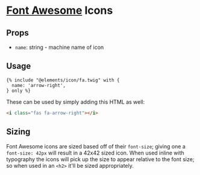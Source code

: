 # [Font Awesome](https://github.com/FortAwesome/Font-Awesome) Icons

## Props

- `name`: string - machine name of icon

## Usage

```twig
{% include "@elements/icon/fa.twig" with {
  name: 'arrow-right',
} only %}
```

These can be used by simply adding this HTML as well:

```html
<i class="fas fa-arrow-right"></i>
```

## Sizing

Font Awesome icons are sized based off of their `font-size`; giving one a `font-size: 42px` will result in a 42x42 sized icon. When used inline with typography the icons will pick up the size to appear relative to the font size; so when used in an `<h2>` it'll be sized appropriately.
